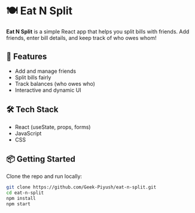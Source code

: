 # 🍽️ Eat N Split

**Eat N Split** is a simple React app that helps you split bills with friends. Add friends, enter bill details, and keep track of who owes whom!

## 🚀 Features

- Add and manage friends
- Split bills fairly
- Track balances (who owes who)
- Interactive and dynamic UI

## 🛠️ Tech Stack

- React (useState, props, forms)
- JavaScript
- CSS

## 📦 Getting Started

Clone the repo and run locally:

```bash
git clone https://github.com/Geek-Piyush/eat-n-split.git
cd eat-n-split
npm install
npm start
